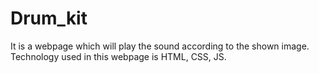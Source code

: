 # Drum_kit
It is a webpage which will play the sound according to the shown image. Technology used in this webpage is HTML, CSS, JS.
